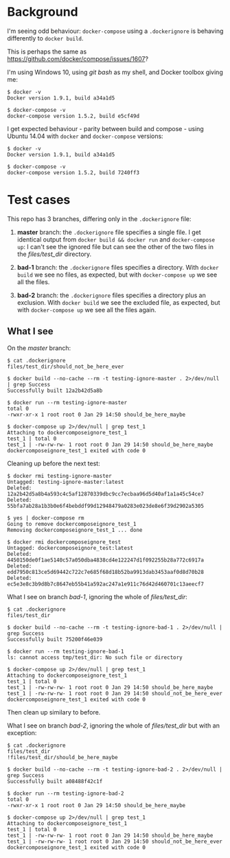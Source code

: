 # Background

I'm seeing odd behaviour: `docker-compose` using a `.dockerignore` is behaving differently to `docker build`.

This is perhaps the same as https://github.com/docker/compose/issues/1607?

I'm using Windows 10, using *git bash* as my shell, and Docker toolbox giving me:
```
$ docker -v
Docker version 1.9.1, build a34a1d5

$ docker-compose -v
docker-compose version 1.5.2, build e5cf49d
```

I get expected behaviour - parity between build and compose - using Ubuntu 14.04 with `docker` and `docker-compose` versions:
```
$ docker -v
Docker version 1.9.1, build a34a1d5

$ docker-compose -v
docker-compose version 1.5.2, build 7240ff3
```

# Test cases

This repo has 3 branches, differing only in the `.dockerignore` file:

1. **master** branch: the `.dockerignore` file specifies a single file. I get identical output from `docker build && docker run` and `docker-compose up`: I can't see the ignored file but can see the other of the two files in the *files/test_dir* directory.

1. **bad-1** branch: the `.dockerignore` files specifies a directory. With `docker build` we see no files, as expected, but with `docker-compose up` we see all the files.

1. **bad-2** branch: the `.dockerignore` files specifies a directory plus an exclusion. With `docker build` we see the excluded file, as expected, but with `docker-compose up` we see all the files again.

## What I see

On the *master* branch:
```
$ cat .dockerignore
files/test_dir/should_not_be_here_ever

$ docker build --no-cache --rm -t testing-ignore-master . 2>/dev/null | grep Success
Successfully built 12a2b42d5a8b

$ docker run --rm testing-ignore-master
total 0
-rwxr-xr-x 1 root root 0 Jan 29 14:50 should_be_here_maybe

$ docker-compose up 2>/dev/null | grep test_1
Attaching to dockercomposeignore_test_1
test_1 | total 0
test_1 | -rw-rw-rw- 1 root root 0 Jan 29 14:50 should_be_here_maybe
dockercomposeignore_test_1 exited with code 0
```

Cleaning up before the next test:
```
$ docker rmi testing-ignore-master
Untagged: testing-ignore-master:latest
Deleted: 12a2b42d5a8b4a593c4c5af12870339dbc9cc7ecbaa96d5d40af1a1a45c54ce7
Deleted: 55bfa7ab28a1b3b0e6f4bebddf99d12948479a0283e023de8e6f39d2902a5305

$ yes | docker-compose rm
Going to remove dockercomposeignore_test_1
Removing dockercomposeignore_test_1 ... done

$ docker rmi dockercomposeignore_test
Untagged: dockercomposeignore_test:latest
Deleted: 4450150de0f1ae5140c57a050dba4838cd4e122247d1f092255b28a772c6917a
Deleted: edd7950c813ce5d69442c722c7e685f68d18b52ba9913dab3453aaf0d8d70b28
Deleted: ec5e3e8c3b9d8b7c8647eb55b41a592ac247a1e911c76d42d460701c13aeecf7
```

What I see on branch *bad-1*, ignoring the whole of *files/test_dir*:
```
$ cat .dockerignore
files/test_dir

$ docker build --no-cache --rm -t testing-ignore-bad-1 . 2>/dev/null | grep Success
Successfully built 75200f46e039

$ docker run --rm testing-ignore-bad-1
ls: cannot access tmp/test_dir: No such file or directory

$ docker-compose up 2>/dev/null | grep test_1
Attaching to dockercomposeignore_test_1
test_1 | total 0
test_1 | -rw-rw-rw- 1 root root 0 Jan 29 14:50 should_be_here_maybe
test_1 | -rw-rw-rw- 1 root root 0 Jan 29 14:50 should_not_be_here_ever
dockercomposeignore_test_1 exited with code 0
```

Then clean up similary to before.

What I see on branch *bad-2*, ignoring the whole of *files/test_dir* but with an exception:
```
$ cat .dockerignore
files/test_dir
!files/test_dir/should_be_here_maybe

$ docker build --no-cache --rm -t testing-ignore-bad-2 . 2>/dev/null | grep Success
Successfully built a08488f42c1f

$ docker run --rm testing-ignore-bad-2
total 0
-rwxr-xr-x 1 root root 0 Jan 29 14:50 should_be_here_maybe

$ docker-compose up 2>/dev/null | grep test_1
Attaching to dockercomposeignore_test_1
test_1 | total 0
test_1 | -rw-rw-rw- 1 root root 0 Jan 29 14:50 should_be_here_maybe
test_1 | -rw-rw-rw- 1 root root 0 Jan 29 14:50 should_not_be_here_ever
dockercomposeignore_test_1 exited with code 0
```
